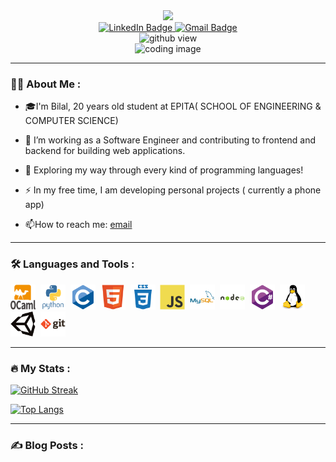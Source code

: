 <div id="header" align="center">
  <img src="https://media.giphy.com/media/Ll22OhMLAlVDb8UQWe/giphy.gif" width="100"/>
</div>

<div id="badges" align="center">
  <a href="https://www.linkedin.com/in/bilal-majjad-b6607818b/">
    <img src="https://img.shields.io/badge/LinkedIn-blue?style=for-the-badge&logo=linkedin&logoColor=white" alt="LinkedIn Badge"/>
  </a>
  <a href="mailto:bilal-rayane.majjad@epita.fr">
    <img src="https://img.shields.io/badge/Gmail-D14836?style=for-the-badge&logo=gmail&logoColor=white" alt="Gmail Badge"/>
  </a>
</div>
<div id="badge" align="center">
  <img src="https://komarev.com/ghpvc/?username=your-github-byhlel&style=flat-square&color=blue"  alt="github view"/>
</div>

<div id="progiule gif" align="center">
  <img src="https://media4.giphy.com/media/WQtZvXrKa8Vvqg0yFa/giphy.gif?cid=790b761105a4f744475915f4a5eb5b2fa8b812b6d467320c&rid=giphy.gif&ct=g" width="600" height="300" alt="coding image"/>
</div>

---

### :technologist: About Me :

- :mortar_board:I'm Bilal, 20 years old student at EPITA( SCHOOL OF ENGINEERING & COMPUTER SCIENCE)

- :telescope: I’m working as a Software Engineer and contributing to frontend and backend for building web applications.

- :seedling: Exploring my way through every kind of programming languages!

- :zap: In my free time, I am developing personal projects ( currently a phone app)

- :mailbox:How to reach me: [email](mailto:bilal-rayane.majjad@epita.fr)

---

### :hammer_and_wrench: Languages and Tools :

<div>
  <img src="https://github.com/devicons/devicon/blob/master/icons/ocaml/ocaml-original-wordmark.svg" title="Ocaml" alt="Ocaml" width="40" height="40"/>&nbsp;
  <img src="https://github.com/devicons/devicon/blob/master/icons/python/python-original-wordmark.svg" title="Python" alt="Python" width="40" height="40"/>&nbsp;
  <img src="https://github.com/devicons/devicon/blob/master/icons/c/c-original.svg" title="C" alt="C" width="40" height="40"/>&nbsp;
  <img src="https://github.com/devicons/devicon/blob/master/icons/html5/html5-original.svg" title="HTML5" alt="HTML" width="40" height="40"/>&nbsp;
  <img src="https://github.com/devicons/devicon/blob/master/icons/css3/css3-plain-wordmark.svg"  title="CSS3" alt="CSS" width="40" height="40"/>&nbsp;
  <img src="https://github.com/devicons/devicon/blob/master/icons/javascript/javascript-original.svg" title="JavaScript" alt="JavaScript" width="40" height="40"/>&nbsp;
  <img src="https://github.com/devicons/devicon/blob/master/icons/mysql/mysql-original-wordmark.svg" title="MySQL"  alt="MySQL" width="40" height="40"/>&nbsp;
  <img src="https://github.com/devicons/devicon/blob/master/icons/nodejs/nodejs-original-wordmark.svg" title="NodeJS" alt="NodeJS" width="40" height="40"/>&nbsp;
  <img src="https://github.com/devicons/devicon/blob/master/icons/csharp/csharp-original.svg" title="CSHARP" alt="CSHARP" width="40" height="40"/>&nbsp;
   <img src="https://github.com/devicons/devicon/blob/master/icons/linux/linux-original.svg" title="linux" alt="linux" width="40" height="40"/>&nbsp;
  <img src="https://github.com/devicons/devicon/blob/master/icons/unity/unity-original.svg" title="unity" alt="unity" width="40" height="40"/>&nbsp;
  <img src="https://github.com/devicons/devicon/blob/master/icons/git/git-original-wordmark.svg" title="Git" **alt="Git" width="40" height="40"/>
</div>

---

### :fire: My Stats :

[![GitHub Streak](http://github-readme-streak-stats.herokuapp.com?user=byhlel&theme=dark&background=000000)](https://git.io/streak-stats)

[![Top Langs](https://github-readme-stats.vercel.app/api/top-langs/?username=byhlel&layout=compact&theme=vision-friendly-dark)](https://github.com/anuraghazra/github-readme-stats)

---

### :writing_hand: Blog Posts :

<!-- BLOG-POST-LIST:START -->
<!-- BLOG-POST-LIST:END -->
